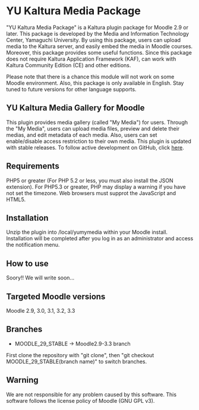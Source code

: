 # YU Kaltura Media Package
"YU Kaltura Media Package" is a Kaltura plugin package for Moodle 2.9 or later. This package is developed by the Media and Information Technology Center, Yamaguchi University. By using this package, users can upload media to the Kaltura server, and easily embed the media in Moodle courses. Moreover, this package provides some useful functions. Since this package does not require Kaltura Application Framework (KAF), can work with Kaltura Community Edition (CE) and other editions.

Please note that there is a chance this module will not work on some Moodle environment. Also, this package is only available in English. Stay tuned to future versions for other language supports.

YU Kaltura Media Gallery for Moodle
------

This plugin provides media gallery (called "My Media") for users. Through the "My Media", users can upload media files, preview and delete their medias, and edit metadata of each media. Also, users can set enable/disable access restriction to their own media.
This plugin is updated with stable releases. To follow active development on GitHub, click [here](https://github.com/YU-MITC/moodle-local_yumymedia/).

Requirements
------

PHP5 or greater (For PHP 5.2 or less, you must also install the JSON extension).
For PHP5.3 or greater, PHP may display a warning if you have not set the timezone.
Web browsers must supprot the JavaScript and HTML5.

Installation
------

Unzip the plugin into /local/yumymedia within your Moodle install.
Installation will be completed after you log in as an administrator and access the notification menu.

How to use
------

Soory!!
We will write soon...

Targeted Moodle versions
------

Moodle 2.9, 3.0, 3.1, 3.2, 3.3

Branches
------

* MOODLE_29_STABLE -> Moodle2.9-3.3 branch 

First clone the repository with "git clone", then "git checkout MOODLE_29_STABLE(branch name)" to switch branches.

Warning
------

We are not responsible for any problem caused by this software. 
This software follows the license policy of Moodle (GNU GPL v3).
